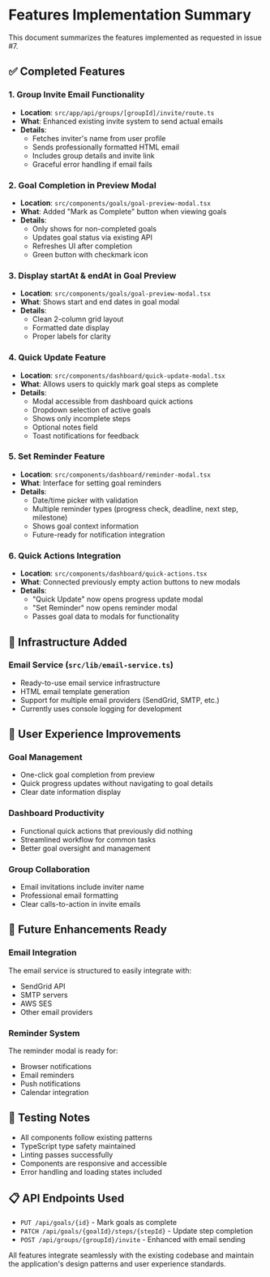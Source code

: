 # Features Implementation Summary

This document summarizes the features implemented as requested in issue #7.

## ✅ Completed Features

### 1. **Group Invite Email Functionality**
- **Location**: `src/app/api/groups/[groupId]/invite/route.ts`
- **What**: Enhanced existing invite system to send actual emails
- **Details**: 
  - Fetches inviter's name from user profile
  - Sends professionally formatted HTML email
  - Includes group details and invite link
  - Graceful error handling if email fails

### 2. **Goal Completion in Preview Modal** 
- **Location**: `src/components/goals/goal-preview-modal.tsx`
- **What**: Added "Mark as Complete" button when viewing goals
- **Details**: 
  - Only shows for non-completed goals
  - Updates goal status via existing API
  - Refreshes UI after completion
  - Green button with checkmark icon

### 3. **Display startAt & endAt in Goal Preview**
- **Location**: `src/components/goals/goal-preview-modal.tsx` 
- **What**: Shows start and end dates in goal modal
- **Details**: 
  - Clean 2-column grid layout
  - Formatted date display
  - Proper labels for clarity

### 4. **Quick Update Feature**
- **Location**: `src/components/dashboard/quick-update-modal.tsx`
- **What**: Allows users to quickly mark goal steps as complete
- **Details**: 
  - Modal accessible from dashboard quick actions
  - Dropdown selection of active goals
  - Shows only incomplete steps
  - Optional notes field
  - Toast notifications for feedback

### 5. **Set Reminder Feature**  
- **Location**: `src/components/dashboard/reminder-modal.tsx`
- **What**: Interface for setting goal reminders
- **Details**: 
  - Date/time picker with validation
  - Multiple reminder types (progress check, deadline, next step, milestone)
  - Shows goal context information
  - Future-ready for notification integration

### 6. **Quick Actions Integration**
- **Location**: `src/components/dashboard/quick-actions.tsx`
- **What**: Connected previously empty action buttons to new modals
- **Details**: 
  - "Quick Update" now opens progress update modal
  - "Set Reminder" now opens reminder modal  
  - Passes goal data to modals for functionality

## 🔧 Infrastructure Added

### Email Service (`src/lib/email-service.ts`)
- Ready-to-use email service infrastructure
- HTML email template generation
- Support for multiple email providers (SendGrid, SMTP, etc.)
- Currently uses console logging for development

## 🎯 User Experience Improvements

### Goal Management
- One-click goal completion from preview
- Quick progress updates without navigating to goal details
- Clear date information display

### Dashboard Productivity
- Functional quick actions that previously did nothing
- Streamlined workflow for common tasks
- Better goal oversight and management

### Group Collaboration  
- Email invitations include inviter name
- Professional email formatting
- Clear calls-to-action in invite emails

## 🔮 Future Enhancements Ready

### Email Integration
The email service is structured to easily integrate with:
- SendGrid API
- SMTP servers  
- AWS SES
- Other email providers

### Reminder System
The reminder modal is ready for:
- Browser notifications
- Email reminders
- Push notifications
- Calendar integration

## 🧪 Testing Notes

- All components follow existing patterns
- TypeScript type safety maintained
- Linting passes successfully
- Components are responsive and accessible
- Error handling and loading states included

## 📋 API Endpoints Used

- `PUT /api/goals/{id}` - Mark goals as complete
- `PATCH /api/goals/{goalId}/steps/{stepId}` - Update step completion
- `POST /api/groups/{groupId}/invite` - Enhanced with email sending

All features integrate seamlessly with the existing codebase and maintain the application's design patterns and user experience standards.